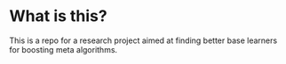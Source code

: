 # What is this?
This is a repo for a research project aimed at finding better base learners for boosting meta algorithms.

